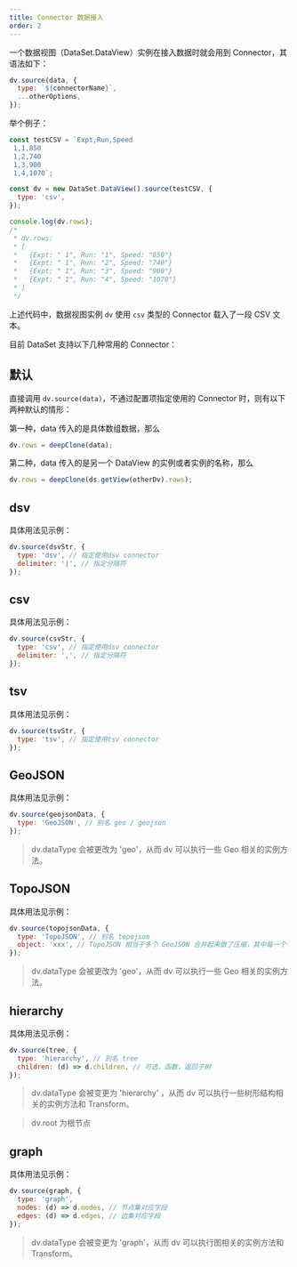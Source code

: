 ```yaml
---
title: Connector 数据接入
order: 2
---
```


一个数据视图（DataSet.DataView）实例在接入数据时就会用到 Connector，其语法如下：

```javascript
dv.source(data, {
  type: `${connectorName}`,
  ...otherOptions,
});
```

举个例子：

```javascript
const testCSV = `Expt,Run,Speed
 1,1,850
 1,2,740
 1,3,900
 1,4,1070`;

const dv = new DataSet.DataView().source(testCSV, {
  type: 'csv',
});

console.log(dv.rows);
/*
 * dv.rows:
 * [
 *   {Expt: " 1", Run: "1", Speed: "850"}
 *   {Expt: " 1", Run: "2", Speed: "740"}
 *   {Expt: " 1", Run: "3", Speed: "900"}
 *   {Expt: " 1", Run: "4", Speed: "1070"}
 * ]
 */
```

上述代码中，数据视图实例 `dv` 使用 `csv` 类型的 Connector 载入了一段 CSV 文本。

目前 DataSet 支持以下几种常用的 Connector：

## 默认

直接调用 `dv.source(data)`，不通过配置项指定使用的 Connector 时，则有以下两种默认的情形：

第一种，data 传入的是具体数组数据，那么

```javascript
dv.rows = deepClone(data);
```

第二种，data 传入的是另一个 DataView 的实例或者实例的名称，那么

```javascript
dv.rows = deepClone(ds.getView(otherDv).rows);
```

## dsv

具体用法见示例：

```javascript
dv.source(dsvStr, {
  type: 'dsv', // 指定使用dsv connector
  delimiter: '|', // 指定分隔符
});
```

## csv

具体用法见示例：

```javascript
dv.source(csvStr, {
  type: 'csv', // 指定使用dsv connector
  delimiter: ',', // 指定分隔符
});
```

## tsv

具体用法见示例：

```javascript
dv.source(tsvStr, {
  type: 'tsv', // 指定使用tsv connector
});
```

## GeoJSON

具体用法见示例：

```javascript
dv.source(geojsonData, {
  type: 'GeoJSON', // 别名 geo / geojson
});
```

> dv.dataType 会被更改为 'geo'，从而 dv 可以执行一些 Geo 相关的实例方法。

## TopoJSON

具体用法见示例：

```javascript
dv.source(topojsonData, {
  type: 'TopoJSON', // 别名 topojson
  object: 'xxx', // TopoJSON 相当于多个 GeoJSON 合并起来做了压缩，其中每一个 object 都相当于一份 GeoJSON 数据，指定 object 就是从中提取一份 Geo 数据
});
```

> dv.dataType 会被更改为 'geo'，从而 dv 可以执行一些 Geo 相关的实例方法。

## hierarchy

具体用法见示例：

```javascript
dv.source(tree, {
  type: 'hierarchy', // 别名 tree
  children: (d) => d.children, // 可选，函数，返回子树
});
```

> dv.dataType 会被变更为 'hierarchy' ，从而 dv 可以执行一些树形结构相关的实例方法和 Transform。

> dv.root 为根节点

## graph

具体用法见示例：

```javascript
dv.source(graph, {
  type: 'graph',
  nodes: (d) => d.nodes, // 节点集对应字段
  edges: (d) => d.edges, // 边集对应字段
});
```

> dv.dataType 会被变更为 'graph'，从而 dv 可以执行图相关的实例方法和 Transform。
